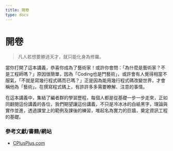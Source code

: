 ```yaml
---
title: 開卷
type: docs
---
```

# 開卷
> 凡人若想要勝過天才，就只能化身為修羅。

當你打開了這本講義，恭喜你成為了藝術家！或許你會問：「為什麼是藝術家？不是工程師嗎？」原因很簡單，因為「Coding也是門藝術」，或許會有人覺得相當不服氣，「不就是寫幾行程式碼而已嗎？」正是因為能用幾行程式碼改變世界，才會稱他為「藝術」。在撰寫程式碼上，有許許多多需要瞭解、注意的事情。  

在這本講義中，集結了編者群的學習歷程，每個人都是從基礎一步一步走來，正如同翻閱這份講義的各位，我們期望讓這份講義，不只是冷冰冰的白紙黑字，理論與實作並進，透過課堂上的範例及課後的練習，堆起名為實力的巨牆，奠定資訊工程的基礎。

### 參考文獻/書籍/網站
- [CPlusPlus.com](http://www.cplusplus.com/)
